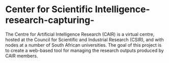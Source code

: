 # Center for Scientific Intelligence-research-capturing-
The Centre for Artificial Intelligence Research (CAIR) is a virtual centre, hosted at the Council for Scientific and Industrial Research (CSIR), and with nodes at a number of South African universities. The goal of this project is to create a web-based tool for managing the research outputs produced by CAIR members.
